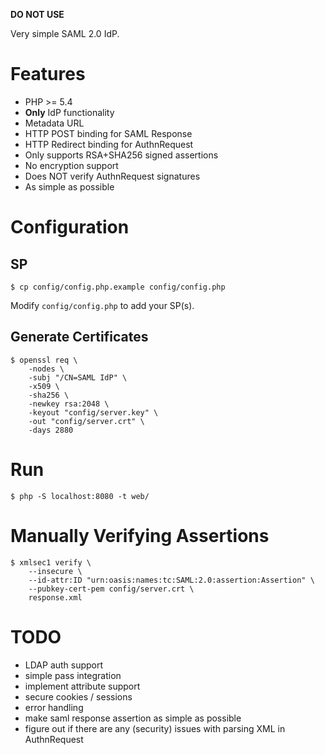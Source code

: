 **DO NOT USE**

Very simple SAML 2.0 IdP.

# Features

- PHP >= 5.4
- **Only** IdP functionality
- Metadata URL
- HTTP POST binding for SAML Response
- HTTP Redirect binding for AuthnRequest
- Only supports RSA+SHA256 signed assertions
- No encryption support
- Does NOT verify AuthnRequest signatures
- As simple as possible

# Configuration

## SP 

    $ cp config/config.php.example config/config.php

Modify `config/config.php` to add your SP(s).

## Generate Certificates

    $ openssl req \
        -nodes \
        -subj "/CN=SAML IdP" \
        -x509 \
        -sha256 \
        -newkey rsa:2048 \
        -keyout "config/server.key" \
        -out "config/server.crt" \
        -days 2880

# Run

    $ php -S localhost:8080 -t web/

# Manually Verifying Assertions

    $ xmlsec1 verify \
        --insecure \
        --id-attr:ID "urn:oasis:names:tc:SAML:2.0:assertion:Assertion" \
        --pubkey-cert-pem config/server.crt \
        response.xml

# TODO

- LDAP auth support
- simple pass integration
- implement attribute support
- secure cookies / sessions
- error handling
- make saml response assertion as simple as possible
- figure out if there are any (security) issues with parsing XML in 
  AuthnRequest
